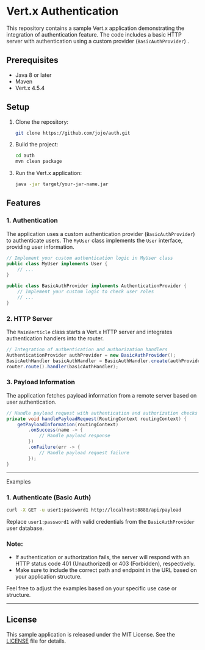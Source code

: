 # Vert.x Authentication 

This repository contains a sample Vert.x application demonstrating the integration of authentication feature. The code includes a basic HTTP server with authentication using a custom provider (`BasicAuthProvider`) .

## Prerequisites

- Java 8 or later
- Maven
- Vert.x 4.5.4

## Setup

1. Clone the repository:

    ```bash
    git clone https://github.com/jojo/auth.git
    ```

2. Build the project:

    ```bash
    cd auth
    mvn clean package
    ```

3. Run the Vert.x application:

    ```bash
    java -jar target/your-jar-name.jar
    ```

## Features

### 1. Authentication

The application uses a custom authentication provider (`BasicAuthProvider`) to authenticate users. The `MyUser` class implements the `User` interface, providing user information.

```java
// Implement your custom authentication logic in MyUser class
public class MyUser implements User {
    // ...
}
```

```java
public class BasicAuthProvider implements AuthenticationProvider {
    // Implement your custom logic to check user roles
    // ...
}
```

### 2. HTTP Server

The `MainVerticle` class starts a Vert.x HTTP server and integrates authentication handlers into the router.

```java
// Integration of authentication and authorization handlers
AuthenticationProvider authProvider = new BasicAuthProvider();
BasicAuthHandler basicAuthHandler = BasicAuthHandler.create(authProvider);
router.route().handler(basicAuthHandler);
```

### 3. Payload Information

The application fetches payload information from a remote server based on user authentication.

```java
// Handle payload request with authentication and authorization checks
private void handlePayloadRequest(RoutingContext routingContext) {
    getPayloadInformation(routingContext)
        .onSuccess(name -> {
            // Handle payload response
        })
        .onFailure(err -> {
            // Handle payload request failure
        });
}
```

---

Examples 


### 1. Authenticate (Basic Auth)

```bash
curl -X GET -u user1:password1 http://localhost:8888/api/payload
```

Replace `user1:password1` with valid credentials from the `BasicAuthProvider` user database.


### Note:

- If authentication or authorization fails, the server will respond with an HTTP status code 401 (Unauthorized) or 403 (Forbidden), respectively.
- Make sure to include the correct path and endpoint in the URL based on your application structure.

Feel free to adjust the examples based on your specific use case or structure.

---

## License

This sample application is released under the MIT License. See the [LICENSE](LICENSE) file for details.

